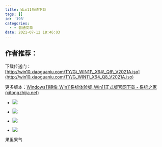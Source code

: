 ```yaml
---
title: Win11系统下载
tags: []
id: '193'
categories:
  - - 普通文章
date: 2021-07-12 18:46:03
---
```


## **作者推荐：**

下载传送门：[http://win10.xiaoguaniu.com/TY/G\_WIN11\_X64\_Q8\_V2021A.iso](http://win10.xiaoguaniu.com/TY/G_WIN11_X64_Q8_V2021A.iso)

更多版本：[Windows11镜像\_Win11系统体验版\_Win11正式版官网下载 - 系统之家 (xitongzhijia.net)](http://www.xitongzhijia.net/zt/214783.html)

*   ![](https://luqizhi.tk/wordpress/wp-content/uploads/2021/07/comment_image_reloaded_193227-1024x612.png)
    
*   ![](https://luqizhi.tk/wordpress/wp-content/uploads/2021/07/2021-07-13170728.png)
    
*   ![](https://luqizhi.tk/wordpress/wp-content/uploads/2021/07/2021-07-13170639.png)
    
*   ![](https://luqizhi.tk/wordpress/wp-content/uploads/2021/07/2021-07-13170528.png)
    

果里果气